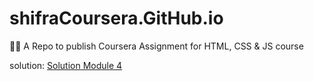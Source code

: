 # shifraCoursera.GitHub.io
🐱‍💻 A Repo to publish Coursera Assignment for HTML, CSS &amp; JS course 

solution: [Solution Module 4](https://github.com/MoElaSec/shifraCoursera.GitHub.io/blob/main/module4-solution/index.html)
